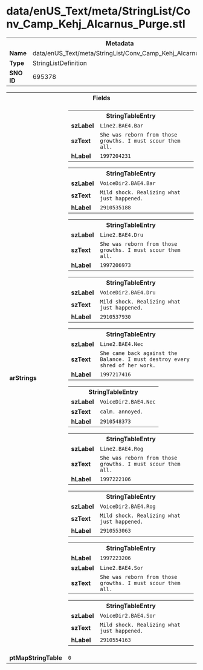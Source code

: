 <h1>data/enUS_Text/meta/StringList/Conv_Camp_Kehj_Alcarnus_Purge.stl</h1><table><tr><th colspan="100%">Metadata</th></tr><tr><td><b>Name</b></td><td>data/enUS_Text/meta/StringList/Conv_Camp_Kehj_Alcarnus_Purge.stl</td></tr><tr><td><b>Type</b></td><td>StringListDefinition</td></tr><tr><td><b>SNO ID</b></td><td>695378</td></tr></table>

<table><tr><th colspan="100%">Fields</th></tr><tr><td><b>arStrings</b></td><td><table><tr><th colspan="100%">StringTableEntry</th></tr><tr><td><b>szLabel</b></td><td><code>Line2.BAE4.Bar</code></td></tr><tr><td><b>szText</b></td><td><code>She was reborn from those growths. I must scour them all.</code></td></tr><tr><td><b>hLabel</b></td><td><code>1997204231</code></td></tr></table>


<table><tr><th colspan="100%">StringTableEntry</th></tr><tr><td><b>szLabel</b></td><td><code>VoiceDir2.BAE4.Bar</code></td></tr><tr><td><b>szText</b></td><td><code>Mild shock. Realizing what just happened.</code></td></tr><tr><td><b>hLabel</b></td><td><code>2910535188</code></td></tr></table>


<table><tr><th colspan="100%">StringTableEntry</th></tr><tr><td><b>szLabel</b></td><td><code>Line2.BAE4.Dru</code></td></tr><tr><td><b>szText</b></td><td><code>She was reborn from those growths. I must scour them all.</code></td></tr><tr><td><b>hLabel</b></td><td><code>1997206973</code></td></tr></table>


<table><tr><th colspan="100%">StringTableEntry</th></tr><tr><td><b>szLabel</b></td><td><code>VoiceDir2.BAE4.Dru</code></td></tr><tr><td><b>szText</b></td><td><code>Mild shock. Realizing what just happened.</code></td></tr><tr><td><b>hLabel</b></td><td><code>2910537930</code></td></tr></table>


<table><tr><th colspan="100%">StringTableEntry</th></tr><tr><td><b>szLabel</b></td><td><code>Line2.BAE4.Nec</code></td></tr><tr><td><b>szText</b></td><td><code>She came back against the Balance. I must destroy every shred of her work.</code></td></tr><tr><td><b>hLabel</b></td><td><code>1997217416</code></td></tr></table>


<table><tr><th colspan="100%">StringTableEntry</th></tr><tr><td><b>szLabel</b></td><td><code>VoiceDir2.BAE4.Nec</code></td></tr><tr><td><b>szText</b></td><td><code>calm. annoyed. </code></td></tr><tr><td><b>hLabel</b></td><td><code>2910548373</code></td></tr></table>


<table><tr><th colspan="100%">StringTableEntry</th></tr><tr><td><b>szLabel</b></td><td><code>Line2.BAE4.Rog</code></td></tr><tr><td><b>szText</b></td><td><code>She was reborn from those growths. I must scour them all.</code></td></tr><tr><td><b>hLabel</b></td><td><code>1997222106</code></td></tr></table>


<table><tr><th colspan="100%">StringTableEntry</th></tr><tr><td><b>szLabel</b></td><td><code>VoiceDir2.BAE4.Rog</code></td></tr><tr><td><b>szText</b></td><td><code>Mild shock. Realizing what just happened.</code></td></tr><tr><td><b>hLabel</b></td><td><code>2910553063</code></td></tr></table>


<table><tr><th colspan="100%">StringTableEntry</th></tr><tr><td><b>hLabel</b></td><td><code>1997223206</code></td></tr><tr><td><b>szLabel</b></td><td><code>Line2.BAE4.Sor</code></td></tr><tr><td><b>szText</b></td><td><code>She was reborn from those growths. I must scour them all.</code></td></tr></table>


<table><tr><th colspan="100%">StringTableEntry</th></tr><tr><td><b>szLabel</b></td><td><code>VoiceDir2.BAE4.Sor</code></td></tr><tr><td><b>szText</b></td><td><code>Mild shock. Realizing what just happened.</code></td></tr><tr><td><b>hLabel</b></td><td><code>2910554163</code></td></tr></table>


</td></tr><tr><td><b>ptMapStringTable</b></td><td><code>0</code></td></tr></table>

